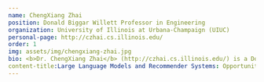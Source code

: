 ```yaml
---
name: ChengXiang Zhai
position: Donald Biggar Willett Professor in Engineering
organization: University of Illinois at Urbana-Champaign (UIUC)
personal-page: http://czhai.cs.illinois.edu/
order: 1
img: assets/img/chengxiang-zhai.jpg
bio: <b>Dr. ChengXiang Zhai</b> (http://czhai.cs.illinois.edu/) is a Donald Biggar Willett Professor in Engineering of the Department of Computer Science at the University of Illinois at Urbana-Champaign (UIUC), where he is also affiliated with School of Information Sciences, Department of Statistics, and the Carl R. Woese Institute for Genomic Biology.   He received a Ph.D. in Computer Science from Nanjing University in 1990, and a Ph.D. in Language and Information Technologies from Carnegie Mellon University in 2002. He worked at Clairvoyance Corp. as a Research Scientist and a Senior Research Scientist from 1997 to 2000. His research interests are in the general area of intelligent information systems, including specifically information retrieval, data mining, natural language processing, machine learning, and their applications in domains such as biomedical informatics, and intelligent education systems. He has over 400 publications in these areas with over 40,000 citations and an h-index of 92 in Google Scholar. He also holds 5 US patents. He offers two Massive Open Online Courses (MOOCs) on Coursera covering Text Retrieval and Search Engines and Text Mining and Analytics, respectively, and is a key contributor of the Lemur text retrieval and mining toolkit. He is America Editor of the Springer Information Retrieval Book Series and a Senior Associate Editor of ACM Transactions on Intelligent Systems and Technology. Previously, he served as an Associate Editor of journals in multiple areas including, ACM Transactions on Information Systems, Information Processing and Management, BMC Medical Informatics and Decision Making, and ACM Transactions on Knowledge Discovery from Data, and on the editorial board of Information Retrieval Journal. He is a program co-chair of ACM CIKM 2004, NAACL HLT 2007, ACM SIGIR 2009, ECIR 2014, WWW 2015, and ICTIR 2015. He is a general conference co-chair of CIKM 2016, WSDM 2018, and IEEE BigData 2020. He is an ACM Fellow and a member of the ACM SIGIR Academy, and received a number of awards, including ACM SIGIR Gerard Salton Award, multiple best paper awards such as the ACM SIGIR 2004 Best Paper Award, and the ACM SIGIR Test of Time Award (three times), the 2004 Presidential Early Career Award for Scientists and Engineers (PECASE), an Alfred P. Sloan Research Fellowship, multiple research awards from industry (IBM Faculty Award, HP Innovation Research Award, Microsoft Beyond Search Research Award , and Yahoo Faculty Research Engagement Program Award), UIUC Rose Award for Teaching Excellence, and UIUC Campus Award for Excellence in Graduate Student Mentoring. He has graduated 41 PhD students and over 50 MS students.
content-title:Large Language Models and Recommender Systems: Opportunities and Challenges
---
```

